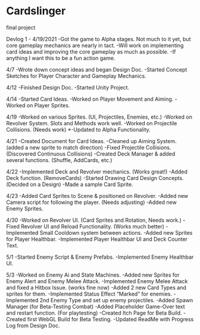 # Cardslinger
final project

Devlog 1 - 4/19/2021
-Got the game to Alpha stages. Not much to it yet, but core gameplay mechanics are nearly in tact.
-Will work on implementing card ideas and improving the core gameplay as much as possible.
-If anything I want this to be a fun action game.


4/7
-Wrote down concept ideas and began Design Doc.
-Started Concept Sketches for Player Character and Gameplay Mechanics.

4/12
-Finished Design Doc.
-Started Unity Project.

4/14
-Started Card Ideas.
-Worked on Player Movement and Aiming.
-Worked on Player Sprites.

4/19
-Worked on various Sprites. (UI, Projectiles, Enemies, etc.)
-Worked on Revolver System. Slots and Methods work well.
-Worked on Projectile Collisions. (Needs work)
*-Updated to Alpha Functionality.

4/21
-Created Document for Card Ideas.
-Cleaned up Aiming System. (added a new sprite to match direction)
-Fixed Projectile Collisions. (Discovered Continuous Collisions)
-Created Deck Manager & added several functions. (Shuffle, AddCards, etc.)

4/22
-Implemented Deck and Revolver mechanics. (Works great!)
-Added Deck function. (RemoveCards)
-Started Drawing Card Design Concepts. (Decided on a Design)
-Made a sample Card Sprite. 

4/23
-Added Card Sprites to Scene & positioned on Revolver.
-Added new Camera script for following the player. (Needs adjusting)
-Added new Enemy Sprites.

4/30
-Worked on Revolver UI. (Card Sprites and Rotation, Needs work.)
-Fixed Revolver UI and Reload Functionality. (Works much better)
-Implemented Small Cooldown system between actions. 
-Added new Sprites for Player Healthbar.
-Implemented Player Healthbar UI and Deck Counter Text.

5/1
-Started Enemy Script & Enemy Prefabs.
-Implemented Enemy Healthbar UI.

5/3
-Worked on Enemy Ai and State Machines.
-Added new Sprites for Enemy Alert and Enemy Melee Attack.
-Implemented Enemy Melee Attack and fixed a Hitbox Issue. (works fine now)
-Added 2 new Card Types and sprites for them. 
-Implemented Status Effect “Marked” for enemies.
-Implemented 2nd Enemy Type and set up enemy projectiles.
-Added Spawn Manager (for Beta-Testing Combat)
-Added Placeholder Game-Over text and restart function. (For playtesting)
-Created Itch Page for Beta Build.
-Created first WebGL Build for Beta Testing.
-Updated ReadMe with Progress Log from Design Doc.

